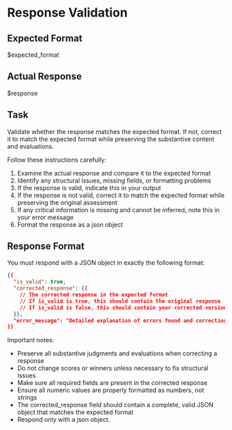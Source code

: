 # Response Validation

## Expected Format
$expected_format

## Actual Response
$response

## Task
Validate whether the response matches the expected format. If not, correct it to match the expected format while preserving the substantive content and evaluations.

Follow these instructions carefully:
1. Examine the actual response and compare it to the expected format
2. Identify any structural issues, missing fields, or formatting problems
3. If the response is valid, indicate this in your output
4. If the response is not valid, correct it to match the expected format while preserving the original assessment
5. If any critical information is missing and cannot be inferred, note this in your error message
6. Format the response as a json object

## Response Format
You must respond with a JSON object in exactly the following format:

```json
{{
  "is_valid": true,
  "corrected_response": {{
    // The corrected response in the expected format
    // If is_valid is true, this should contain the original response
    // If is_valid is false, this should contain your corrected version
  }},
  "error_message": "Detailed explanation of errors found and corrections made. Empty string if no errors."
}}
```

Important notes:
- Preserve all substantive judgments and evaluations when correcting a response
- Do not change scores or winners unless necessary to fix structural issues
- Make sure all required fields are present in the corrected response
- Ensure all numeric values are properly formatted as numbers, not strings
- The corrected_response field should contain a complete, valid JSON object that matches the expected format
- Respond only with a json object.
